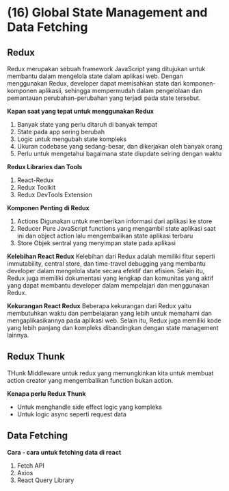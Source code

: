# (16) Global State Management and Data Fetching

## Redux

Redux merupakan sebuah framework JavaScript yang ditujukan untuk membantu dalam mengelola state dalam aplikasi web. Dengan menggunakan Redux, developer dapat memisahkan state dari komponen-komponen aplikasii, sehingga mempermudah dalam pengelolaan dan pemantauan perubahan-perubahan yang terjadi pada state tersebut.

**Kapan saat yang tepat untuk menggunakan Redux**

1. Banyak state yang perlu ditaruh di banyak tempat
2. State pada app sering berubah
3. Logic untuk mengubah state kompleks
4. Ukuran codebase yang sedang-besar, dan dikerjakan oleh banyak orang
5. Perlu untuk mengetahui bagaimana state diupdate seiring dengan waktu

**Redux Libraries dan Tools**

1. React-Redux
2. Redux Toolkit
3. Redux DevTools Extension

**Komponen Penting di Redux**

1. Actions
   Digunakan untuk memberikan informasi dari aplikasi ke store
2. Reducer
   Pure JavaScript functions yang mengambil state aplikasi saat ini dan object action lalu mengembalikan state aplikasi terbaru
3. Store
   Objek sentral yang menyimpan state pada aplikasi

**Kelebihan React Redux**
Kelebihan dari Redux adalah memiliki fitur seperti immutability, central store, dan time-travel debugging yang membantu developer dalam mengelola state secara efektif dan efisien. Selain itu, Redux juga memiliki dokumentasi yang lengkap dan komunitas yang aktif yang dapat membantu developer dalam mempelajari dan menggunakan Redux.

**Kekurangan React Redux**
Beberapa kekurangan dari Redux yaitu membutuhkan waktu dan pembelajaran yang lebih untuk memahami dan mengaplikasikannya pada aplikasi web. Selain itu, Redux juga memiliki kode yang lebih panjang dan kompleks dibandingkan dengan state management lainnya.

## Redux Thunk

THunk Middleware untuk redux yang memungkinkan kita untuk membuat action creator yang mengembalikan function bukan action.

**Kenapa perlu Redux Thunk**

- Untuk menghandle side effect logic yang kompleks
- Untuk logic async seperti request data

## Data Fetching

**Cara - cara untuk fetching data di react**

1. Fetch API
2. Axios
3. React Query Library
